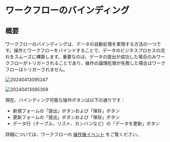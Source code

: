 # ワークフローのバインディング

## 概要

ワークフローのバインディングは、データの自動処理を実現する方法の一つです。操作とワークフローをバインドすることで、データのビジネスプロセスの流れをスムーズに構築します。重要なのは、データの提出が成功した場合のみワークフローがトリガーされることであり、操作の論理処理が失敗した場合はワークフローはトリガーされません。

![20240413095247](https://static-docs.nocobase.com/20240413095247.png)

![20240413095309](https://static-docs.nocobase.com/20240413095309.png)

現在、バインディング可能な操作ボタンは以下の通りです：

- 新規フォームの「提出」ボタンおよび「保存」ボタン
- 更新フォームの「提出」ボタンおよび「保存」ボタン
- データ行（テーブル、リスト、カンバンなど）の「データを更新」ボタン

詳細については、ワークフローの [操作後イベント](/handbook/workflow-action-trigger) をご覧ください。

